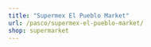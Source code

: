 ```yaml
---
title: "Supermex El Pueblo Market"
url: /pasco/supermex-el-pueblo-market/
shop: supermarket
---
```

